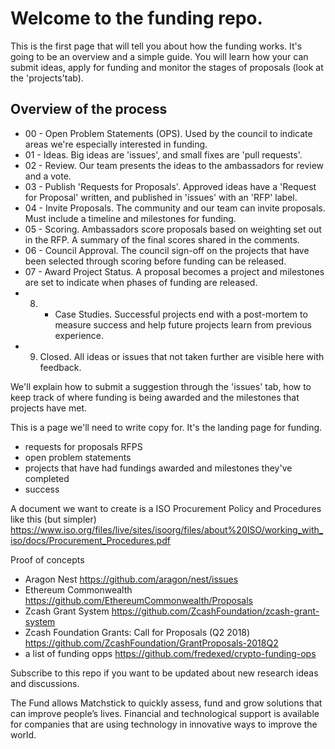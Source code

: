 # Welcome to the funding repo.

This is the first page that will tell you about how the funding works. It's going to be an overview and a simple guide. You will learn how your can submit ideas, apply for funding and monitor the stages of proposals (look at the 'projects'tab).

## Overview of the process

* 00 - Open Problem Statements (OPS). Used by the council to indicate areas we're especially interested in funding.
* 01 - Ideas. Big ideas are 'issues', and small fixes are 'pull requests'.
* 02 - Review. Our team presents the ideas to the ambassadors for review and a vote.
* 03 - Publish 'Requests for Proposals'. Approved ideas have a 'Request for Proposal' written, and published in 'issues' with an 'RFP' label.
* 04 - Invite Proposals. The community and our team can invite proposals. Must include a timeline and milestones for funding.
* 05 - Scoring. Ambassadors score proposals based on weighting set out in the RFP. A summary of the final scores shared in the comments.
* 06 - Council Approval. The council sign-off on the projects that have been selected through scoring before funding can be released.
* 07 - Award Project Status. A proposal becomes a project and milestones are set to indicate when phases of funding are released. 
* 08. - Case Studies. Successful projects end with a post-mortem to measure success and help future projects learn from previous experience.
* 09. Closed. All ideas or issues that not taken further are visible here with feedback.

We'll explain how to submit a suggestion through the 'issues' tab, how to keep track of where funding is being awarded and the milestones that projects have met.

This is a page we'll need to write copy for. It's the landing page for funding.

- requests for proposals RFPS
- open problem statements
- projects that have had fundings awarded and milestones they've completed
- success 

A document we want to create is a ISO Procurement Policy and Procedures like this (but simpler)  https://www.iso.org/files/live/sites/isoorg/files/about%20ISO/working_with_iso/docs/Procurement_Procedures.pdf

Proof of concepts
* Aragon Nest https://github.com/aragon/nest/issues
* Ethereum Commonwealth https://github.com/EthereumCommonwealth/Proposals
* Zcash Grant System https://github.com/ZcashFoundation/zcash-grant-system
* Zcash Foundation Grants: Call for Proposals (Q2 2018) https://github.com/ZcashFoundation/GrantProposals-2018Q2
* a list of funding opps https://github.com/fredexed/crypto-funding-ops

Subscribe to this repo if you want to be updated about new research ideas and discussions.

The Fund allows Matchstick to quickly assess, fund and grow solutions that can improve people’s lives. Financial and technological support is available for companies that are using technology in innovative ways to improve the world.
